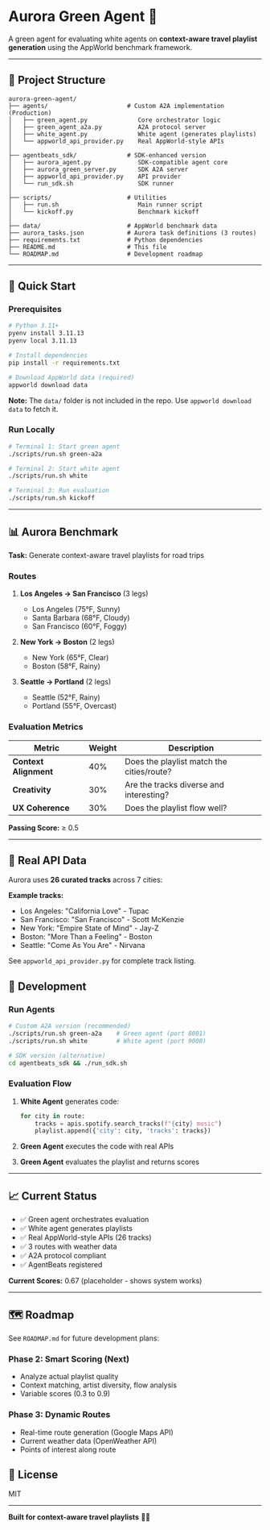 # Aurora Green Agent 🎵

A green agent for evaluating white agents on **context-aware travel playlist generation** using the AppWorld benchmark framework.

---

## 📁 Project Structure

```
aurora-green-agent/
├── agents/                      # Custom A2A implementation (Production)
│   ├── green_agent.py              Core orchestrator logic
│   ├── green_agent_a2a.py          A2A protocol server
│   ├── white_agent.py              White agent (generates playlists)
│   └── appworld_api_provider.py    Real AppWorld-style APIs
│
├── agentbeats_sdk/              # SDK-enhanced version
│   ├── aurora_agent.py             SDK-compatible agent core
│   ├── aurora_green_server.py      SDK A2A server
│   ├── appworld_api_provider.py    API provider
│   └── run_sdk.sh                  SDK runner
│
├── scripts/                     # Utilities
│   ├── run.sh                      Main runner script
│   └── kickoff.py                  Benchmark kickoff
│
├── data/                        # AppWorld benchmark data
├── aurora_tasks.json            # Aurora task definitions (3 routes)
├── requirements.txt             # Python dependencies
├── README.md                    # This file
└── ROADMAP.md                   # Development roadmap
```

---

## 🚀 Quick Start

### Prerequisites

```bash
# Python 3.11+
pyenv install 3.11.13
pyenv local 3.11.13

# Install dependencies
pip install -r requirements.txt

# Download AppWorld data (required)
appworld download data
```

**Note:** The `data/` folder is not included in the repo. Use `appworld download data` to fetch it.

### Run Locally

```bash
# Terminal 1: Start green agent
./scripts/run.sh green-a2a

# Terminal 2: Start white agent
./scripts/run.sh white

# Terminal 3: Run evaluation
./scripts/run.sh kickoff
```
---

## 📊 Aurora Benchmark

**Task:** Generate context-aware travel playlists for road trips

### Routes

1. **Los Angeles → San Francisco** (3 legs)
   - Los Angeles (75°F, Sunny)
   - Santa Barbara (68°F, Cloudy)
   - San Francisco (60°F, Foggy)

2. **New York → Boston** (2 legs)
   - New York (65°F, Clear)
   - Boston (58°F, Rainy)

3. **Seattle → Portland** (2 legs)
   - Seattle (52°F, Rainy)
   - Portland (55°F, Overcast)

### Evaluation Metrics

| Metric | Weight | Description |
|--------|--------|-------------|
| **Context Alignment** | 40% | Does the playlist match the cities/route? |
| **Creativity** | 30% | Are the tracks diverse and interesting? |
| **UX Coherence** | 30% | Does the playlist flow well? |

**Passing Score:** ≥ 0.5

---

## 🎵 Real API Data

Aurora uses **26 curated tracks** across 7 cities:

**Example tracks:**
- Los Angeles: "California Love" - Tupac
- San Francisco: "San Francisco" - Scott McKenzie  
- New York: "Empire State of Mind" - Jay-Z
- Boston: "More Than a Feeling" - Boston
- Seattle: "Come As You Are" - Nirvana

See `appworld_api_provider.py` for complete track listing.

<!-- ---

## 🌐 AgentBeats Integration

### A2A Protocol Endpoints

```
GET  /.well-known/agent.json    - Agent card
GET  /a2a/health                - Health check
GET  /a2a/tasks                 - List tasks
GET  /a2a/task/<id>             - Task details
POST /a2a/evaluate              - Run evaluation
POST /a2a/reset                 - Reset state
POST /chat                      - Chat (JSON-RPC 2.0)
```

### Register on AgentBeats

```
Agent URL: https://your-ngrok-url.ngrok.io
Green Agent: ✅ ON
```

--- -->

## 🔧 Development

### Run Agents

```bash
# Custom A2A version (recommended)
./scripts/run.sh green-a2a    # Green agent (port 8001)
./scripts/run.sh white        # White agent (port 9000)

# SDK version (alternative)
cd agentbeats_sdk && ./run_sdk.sh
```

### Evaluation Flow

1. **White Agent** generates code:
   ```python
   for city in route:
       tracks = apis.spotify.search_tracks(f"{city} music")
       playlist.append({'city': city, 'tracks': tracks})
   ```

2. **Green Agent** executes the code with real APIs

3. **Green Agent** evaluates the playlist and returns scores

---

## 📈 Current Status

- ✅ Green agent orchestrates evaluation
- ✅ White agent generates playlists  
- ✅ Real AppWorld-style APIs (26 tracks)
- ✅ 3 routes with weather data
- ✅ A2A protocol compliant
- ✅ AgentBeats registered

**Current Scores:** 0.67 (placeholder - shows system works)

---

## 🗺️ Roadmap

See `ROADMAP.md` for future development plans:

### Phase 2: Smart Scoring (Next)
- Analyze actual playlist quality
- Context matching, artist diversity, flow analysis
- Variable scores (0.3 to 0.9)

### Phase 3: Dynamic Routes
- Real-time route generation (Google Maps API)
- Current weather data (OpenWeather API)
- Points of interest along route

<!-- ---

## 🛠️ Technical Stack

- **Language:** Python 3.11.13
- **Framework:** Flask (A2A server)
- **APIs:** AppWorld-style (Spotify)
- **Protocol:** A2A (Agent-to-Agent)
- **Platform:** AgentBeats

--- -->

## 📝 License

MIT

---

**Built for context-aware travel playlists** 🎵✨
